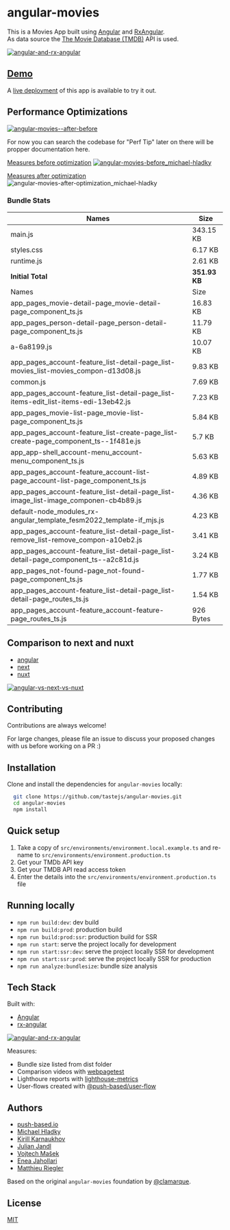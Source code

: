 # angular-movies

This is a Movies App built using [Angular](https://angular.io)
and [RxAngular](https://github.com/rx-angular/rx-angular).  
As data source the [The Movie Database (TMDB)](https://www.themoviedb.org/) API is used.

[![angular-and-rx-angular](https://user-images.githubusercontent.com/10064416/154189195-c32cbdec-b061-46a5-8590-a9e3d8dc050a.png)](https://www.rx-angular.io/)

## [Demo](https://angular-movies-a12d3.web.app/list/category/popular)

A [live deployment](https://angular-movies-a12d3.web.app/list/category/popular) of this app is available to try it out.

## Performance Optimizations

[![angular-movies--after-before](https://user-images.githubusercontent.com/10064416/155904454-f70b5bb5-6591-497a-9d21-dca0e2940566.gif)](https://www.webpagetest.org/video/compare.php?tests=220216_BiDcPP_CVM,220216_AiDcBN_ETK)

For now you can search the codebase for "Perf Tip" later on there will be propper documentation here.

[Measures before optimization](https://lighthouse-metrics.com/checks/9ddeb46e-2c28-453c-b719-cf080a01b13c)
[![angular-movies-before_michael-hladky](https://user-images.githubusercontent.com/10064416/137785051-1cf9f63a-e803-4d92-a952-c327b7628530.PNG)](https://lighthouse-metrics.com/checks/9ddeb46e-2c28-453c-b719-cf080a01b13c)

[Measures after optimization](https://lighthouse-metrics.com/checks/6a888a17-b17b-46a6-abc9-e605b73a530c/runs/503701ad-36aa-43ad-8de3-cb40e775c770)
![angular-movies-after-optimization_michael-hladky](https://user-images.githubusercontent.com/10064416/146446241-ad9eeed4-b0a4-44a2-a88e-4ea7c97e1acf.PNG)

### Bundle Stats

<!-- bundle-stats-start -->
| Names             |       Size |
| ---               | ---        |
| main.js           | 343.15 KB |
| styles.css           | 6.17 KB |
| runtime.js           | 2.61 KB |
  | **Initial Total** | **351.93 KB** |
  | Names             |       Size |
| app_pages_movie-detail-page_movie-detail-page_component_ts.js           | 16.83 KB |
| app_pages_person-detail-page_person-detail-page_component_ts.js           | 11.79 KB |
| a-6a8199.js           | 10.07 KB |
| app_pages_account-feature_list-detail-page_list-movies_list-movies_compon-d13d08.js           | 9.83 KB |
| common.js           | 7.69 KB |
| app_pages_account-feature_list-detail-page_list-items-edit_list-items-edi-13eb42.js           | 7.23 KB |
| app_pages_movie-list-page_movie-list-page_component_ts.js           | 5.84 KB |
| app_pages_account-feature_list-create-page_list-create-page_component_ts--1f481e.js           | 5.7 KB |
| app_app-shell_account-menu_account-menu_component_ts.js           | 5.63 KB |
| app_pages_account-feature_account-list-page_account-list-page_component_ts.js           | 4.89 KB |
| app_pages_account-feature_list-detail-page_list-image_list-image_componen-cb4b89.js           | 4.36 KB |
| default-node_modules_rx-angular_template_fesm2022_template-if_mjs.js           | 4.23 KB |
| app_pages_account-feature_list-detail-page_list-remove_list-remove_compon-a10eb2.js           | 3.41 KB |
| app_pages_account-feature_list-detail-page_list-detail-page_component_ts--a2c81d.js           | 3.24 KB |
| app_pages_not-found-page_not-found-page_component_ts.js           | 1.77 KB |
| app_pages_account-feature_list-detail-page_list-detail-page_routes_ts.js           | 1.54 KB |
| app_pages_account-feature_account-feature-page_routes_ts.js           | 926 Bytes |
<!-- bundle-stats-end -->


## Comparison to next and nuxt

- [angular](https://angular-movies-a12d3.web.app/list/category/popular)
- [next](https://movies.zaps.dev/?category=Popular&page=1)
- [nuxt](https://movies.jason.codes/movie/category/popular)

[![angular-vs-next-vs-nuxt](https://user-images.githubusercontent.com/10064416/155904543-333e1c25-7c01-470a-b399-40eee4c9d02c.gif)](https://www.webpagetest.org/video/compare.php?tests=220216_AiDcBJ_EAA,220216_BiDcER_CDY,220216_BiDc68_CDZ)

## Contributing

Contributions are always welcome!

For large changes, please file an issue to discuss your proposed changes with us before working on a PR :)

## Installation

Clone and install the dependencies for `angular-movies` locally:

```bash
  git clone https://github.com/tastejs/angular-movies.git
  cd angular-movies
  npm install
```

## Quick setup

1. Take a copy of `src/environments/environment.local.example.ts` and re-name
   to `src/environments/environment.production.ts`
2. Get your TMDb API key
3. Get your TMDB API read access token
4. Enter the details into the `src/environments/environment.production.ts` file

## Running locally

- `npm run build:dev`: dev build
- `npm run build:prod`: production build
- `npm run build:prod:ssr`: production build for SSR
- `npm run start`: serve the project locally for development
- `npm run start:ssr:dev`: serve the project locally SSR for development
- `npm run start:ssr:prod`: serve the project locally SSR for production
- `npm run analyze:bundlesize`: bundle size analysis

## Tech Stack

Built with:

- [Angular](https://angular.io)
- [rx-angular](https://github.com/rx-angular/rx-angular)

[![angular-and-rx-angular](https://user-images.githubusercontent.com/10064416/154189195-c32cbdec-b061-46a5-8590-a9e3d8dc050a.png)](https://www.rx-angular.io/)

Measures:

- Bundle size listed from dist folder
- Comparison videos with [webpagetest](https://www.webpagetest.org)
- Lighthoure reports with [lighthouse-metrics](https://lighthouse-metrics.com)
- User-flows created with [@push-based/user-flow](https://www.npmjs.com/package/@push-based/user-flow)

## Authors

- [push-based.io](https://push-based.io)
- [Michael Hladky](https://github.com/BioPhoton)
- [Kirill Karnaukhov](https://github.com/Karnaukhov-kh)
- [Julian Jandl](https://github.com/HoebbelsB)
- [Vojtech Mašek](https://github.com/vmasek)
- [Enea Jahollari](https://github.com/eneajaho)
- [Matthieu Riegler](https://github.com/jeanmeche)

Based on the original `angular-movies` foundation by [@clamarque](https://github.com/clamarque/angular-movies).

## License

[MIT](https://choosealicense.com/licenses/mit/)

